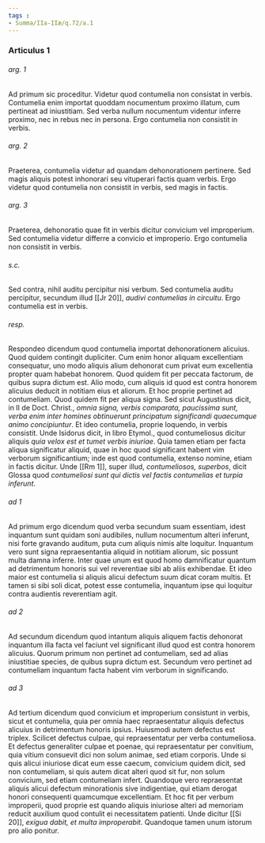 ```yaml
---
tags : 
- Summa/IIa-IIæ/q.72/a.1
---
```


### Articulus 1

###### arg. 1
Ad primum sic proceditur. Videtur quod contumelia non consistat in verbis. Contumelia enim importat quoddam nocumentum proximo illatum, cum pertineat ad iniustitiam. Sed verba nullum nocumentum videntur inferre proximo, nec in rebus nec in persona. Ergo contumelia non consistit in verbis.

###### arg. 2
Praeterea, contumelia videtur ad quandam dehonorationem pertinere. Sed magis aliquis potest inhonorari seu vituperari factis quam verbis. Ergo videtur quod contumelia non consistit in verbis, sed magis in factis.

###### arg. 3
Praeterea, dehonoratio quae fit in verbis dicitur convicium vel improperium. Sed contumelia videtur differre a convicio et improperio. Ergo contumelia non consistit in verbis.

###### s.c.
Sed contra, nihil auditu percipitur nisi verbum. Sed contumelia auditu percipitur, secundum illud [[Jr 20]], *audivi contumelias in circuitu*. Ergo contumelia est in verbis.

###### resp.
Respondeo dicendum quod contumelia importat dehonorationem alicuius. Quod quidem contingit dupliciter. Cum enim honor aliquam excellentiam consequatur, uno modo aliquis alium dehonorat cum privat eum excellentia propter quam habebat honorem. Quod quidem fit per peccata factorum, de quibus supra dictum est. Alio modo, cum aliquis id quod est contra honorem alicuius deducit in notitiam eius et aliorum. Et hoc proprie pertinet ad contumeliam. Quod quidem fit per aliqua signa. Sed sicut Augustinus dicit, in II de Doct. Christ., *omnia signa, verbis comparata, paucissima sunt, verba enim inter homines obtinuerunt principatum significandi quaecumque animo concipiuntur*. Et ideo contumelia, proprie loquendo, in verbis consistit. Unde Isidorus dicit, in libro Etymol., quod contumeliosus dicitur aliquis *quia velox est et tumet verbis iniuriae*. Quia tamen etiam per facta aliqua significatur aliquid, quae in hoc quod significant habent vim verborum significantium; inde est quod contumelia, extenso nomine, etiam in factis dicitur. Unde [[Rm 1]], super illud, *contumeliosos, superbos*, dicit Glossa quod *contumeliosi sunt qui dictis vel factis contumelias et turpia inferunt*.

###### ad 1
Ad primum ergo dicendum quod verba secundum suam essentiam, idest inquantum sunt quidam soni audibiles, nullum nocumentum alteri inferunt, nisi forte gravando auditum, puta cum aliquis nimis alte loquitur. Inquantum vero sunt signa repraesentantia aliquid in notitiam aliorum, sic possunt multa damna inferre. Inter quae unum est quod homo damnificatur quantum ad detrimentum honoris sui vel reverentiae sibi ab aliis exhibendae. Et ideo maior est contumelia si aliquis alicui defectum suum dicat coram multis. Et tamen si sibi soli dicat, potest esse contumelia, inquantum ipse qui loquitur contra audientis reverentiam agit.

###### ad 2
Ad secundum dicendum quod intantum aliquis aliquem factis dehonorat inquantum illa facta vel faciunt vel significant illud quod est contra honorem alicuius. Quorum primum non pertinet ad contumeliam, sed ad alias iniustitiae species, de quibus supra dictum est. Secundum vero pertinet ad contumeliam inquantum facta habent vim verborum in significando.

###### ad 3
Ad tertium dicendum quod convicium et improperium consistunt in verbis, sicut et contumelia, quia per omnia haec repraesentatur aliquis defectus alicuius in detrimentum honoris ipsius. Huiusmodi autem defectus est triplex. Scilicet defectus culpae, qui repraesentatur per verba contumeliosa. Et defectus generaliter culpae et poenae, qui repraesentatur per convitium, quia vitium consuevit dici non solum animae, sed etiam corporis. Unde si quis alicui iniuriose dicat eum esse caecum, convicium quidem dicit, sed non contumeliam, si quis autem dicat alteri quod sit fur, non solum convicium, sed etiam contumeliam infert. Quandoque vero repraesentat aliquis alicui defectum minorationis sive indigentiae, qui etiam derogat honori consequenti quamcumque excellentiam. Et hoc fit per verbum improperii, quod proprie est quando aliquis iniuriose alteri ad memoriam reducit auxilium quod contulit ei necessitatem patienti. Unde dicitur [[Si 20]], *exigua dabit, et multa improperabit*. Quandoque tamen unum istorum pro alio ponitur.

